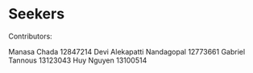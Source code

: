 # Seekers

Contributors:

Manasa Chada 12847214
Devi Alekapatti Nandagopal 12773661
Gabriel Tannous 13123043
Huy Nguyen 13100514
